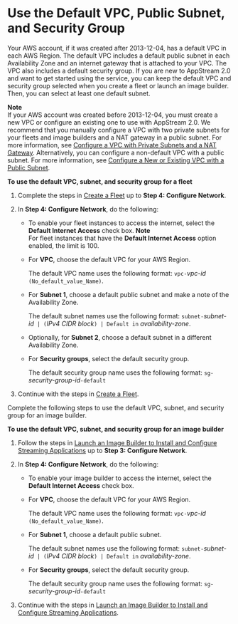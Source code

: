 # Use the Default VPC, Public Subnet, and Security Group<a name="default-vpc-with-public-subnet"></a>

Your AWS account, if it was created after 2013\-12\-04, has a default VPC in each AWS Region\. The default VPC includes a default public subnet in each Availability Zone and an internet gateway that is attached to your VPC\. The VPC also includes a default security group\. If you are new to AppStream 2\.0 and want to get started using the service, you can keep the default VPC and security group selected when you create a fleet or launch an image builder\. Then, you can select at least one default subnet\.

**Note**  
If your AWS account was created before 2013\-12\-04, you must create a new VPC or configure an existing one to use with AppStream 2\.0\. We recommend that you manually configure a VPC with two private subnets for your fleets and image builders and a NAT gateway in a public subnet\. For more information, see [Configure a VPC with Private Subnets and a NAT Gateway](managing-network-internet-NAT-gateway.md)\. Alternatively, you can configure a non\-default VPC with a public subnet\. For more information, see [Configure a New or Existing VPC with a Public Subnet](managing-network-default-internet-access.md)\.

**To use the default VPC, subnet, and security group for a fleet**

1. Complete the steps in [Create a Fleet](set-up-stacks-fleets.md#set-up-stacks-fleets-create) up to **Step 4: Configure Network**\.

1. In **Step 4: Configure Network**, do the following:
   + To enable your fleet instances to access the internet, select the **Default Internet Access** check box\.
**Note**  
For fleet instances that have the **Default Internet Access** option enabled, the limit is 100\.
   + For **VPC**, choose the default VPC for your AWS Region\.

     The default VPC name uses the following format: `vpc-`*vpc\-id*` (No_default_value_Name)`\.
   + For **Subnet 1**, choose a default public subnet and make a note of the Availability Zone\. 

     The default subnet names use the following format: `subnet-`*subnet\-id*` | (`*IPv4 CIDR block*`) | Default in` *availability\-zone*\.
   + Optionally, for **Subnet 2**, choose a default subnet in a different Availability Zone\.
   + For **Security groups**, select the default security group\.

     The default security group name uses the following format: `sg-`*security\-group\-id*`-default`

1. Continue with the steps in [Create a Fleet](set-up-stacks-fleets.md#set-up-stacks-fleets-create)\.

Complete the following steps to use the default VPC, subnet, and security group for an image builder\.

**To use the default VPC, subnet, and security group for an image builder**

1. Follow the steps in [Launch an Image Builder to Install and Configure Streaming Applications](tutorial-image-builder-create.md) up to **Step 3: Configure Network**\.

1. In **Step 4: Configure Network**, do the following:
   + To enable your image builder to access the internet, select the **Default Internet Access** check box\.
   + For **VPC**, choose the default VPC for your AWS Region\.

     The default VPC name uses the following format: `vpc-`*vpc\-id*` (No_default_value_Name)`\.
   + For **Subnet 1**, choose a default public subnet\.

     The default subnet names use the following format: `subnet-`*subnet\-id*` | (`*IPv4 CIDR block*`) | Default in` *availability\-zone*\.
   + For **Security groups**, select the default security group\.

     The default security group name uses the following format: `sg-`*security\-group\-id*`-default`

1. Continue with the steps in [Launch an Image Builder to Install and Configure Streaming Applications](tutorial-image-builder-create.md)\.